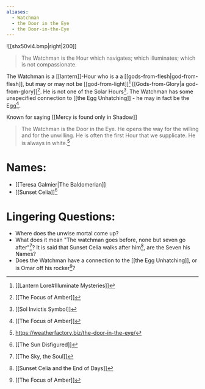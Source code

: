 ```yaml
---
aliases:
  - Watchman
  - the Door in the Eye
  - the Door-in-the-Eye
---
```


![[shx50vi4.bmp|right|200]]

>The Watchman is the Hour which navigates; which illuminates; which is not compassionate.

The Watchman is a [[lantern]]-Hour who is a a [[gods-from-flesh|god-from-flesh]], but may or may not be [[god-from-light]][^7] [[Gods-from-Glory|a god-from-glory]][^3]. He is not one of the Solar Hours[^6].
The Watchman has some unspecified connection to [[the Egg Unhatching]] - he may in fact be the Egg[^3].

Known for saying [[Mercy is found only in Shadow]]

> The Watchman is the Door in the Eye. He opens the way for the willing and for the unwilling. He is often the first Hour that we supplicate. He is always in white.[^1]

# Names:
- [[Teresa Galmier|The Baldomerian]]
- [[Sunset Celia]][^2]

# Lingering Questions:
- Where does the unwise mortal come up?
- What does it mean "The watchman goes before, none but seven go after"[^4]? It is said that Sunset Celia walks after him[^5], are the Seven his Names?
- Does the Watchman have a connection to the [[the Egg Unhatching]], or is Omar off his rocker[^3]?

[^1]: https://weatherfactory.biz/the-door-in-the-eye/
[^2]: [[The Sun Disfigured]]
[^3]: [[The Focus of Amber]]
[^4]: [[The Sky, the Soul]]
[^5]: [[Sunset Celia and the End of Days]]
[^6]: [[Sol Invictis Symbol]]
[^7]: [[Lantern Lore#Illuminate Mysteries]]